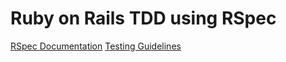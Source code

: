 # Ruby on Rails TDD using RSpec
[RSpec Documentation](https://rspec.info/)
[Testing Guidelines](https://www.betterspecs.org/)
